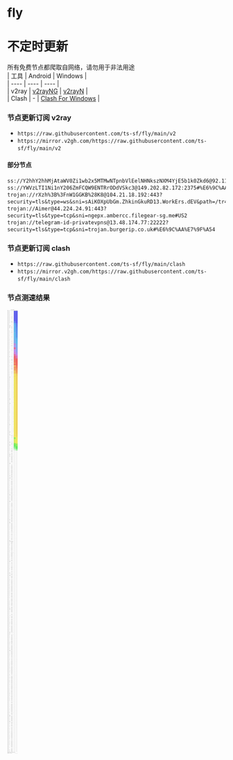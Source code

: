 # fly
# 不定时更新
所有免费节点都爬取自网络，请勿用于非法用途  
|  工具  | Android  | Windows  |  
|  ----  | ----   | ----  |  
| v2ray  | [v2rayNG](https://github.com/2dust/v2rayNG/releases) | [v2rayN](https://github.com/2dust/v2rayN/releases) |  
| Clash  | - | [Clash For Windows](https://github.com/2dust/clashN/releases) | 
  
### 节点更新订阅  v2ray
- `https://raw.githubusercontent.com/ts-sf/fly/main/v2`  
- `https://mirror.v2gh.com/https://raw.githubusercontent.com/ts-sf/fly/main/v2`  

#### 部分节点  
``` 
ss://Y2hhY2hhMjAtaWV0Zi1wb2x5MTMwNTpnbVlEelNHNkszNXM4YjE5b1k0Zkd6@92.118.112.111:18622#US%202.2MB%2Fs
ss://YWVzLTI1Ni1nY206ZmFCQW9ENTRrODdVSkc3@149.202.82.172:2375#%E6%9C%AA%E7%9F%A52%201.8MB%2Fs
trojan://rXzh%3B%3FnW1GGKB%28K8@104.21.18.192:443?security=tls&type=ws&sni=sAiKOXpUbGm.ZhkinGkuRD13.WorkErs.dEV&path=/tr4BCdusB84159lWnu&host=saikoxpubgm.zhkingkurd13.workers.dev#%E6%9C%AA%E7%9F%A53
trojan://Aimer@44.224.24.91:443?security=tls&type=tcp&sni=ngepx.ambercc.filegear-sg.me#US2
trojan://telegram-id-privatevpns@13.48.174.77:22222?security=tls&type=tcp&sni=trojan.burgerip.co.uk#%E6%9C%AA%E7%9F%A54
```
### 节点更新订阅  clash
- `https://raw.githubusercontent.com/ts-sf/fly/main/clash`  
- `https://mirror.v2gh.com/https://raw.githubusercontent.com/ts-sf/fly/main/clash`  

### 节点测速结果
![image](traffic.png)
